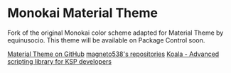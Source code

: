 # Monokai Material Theme

Fork of the original Monokai color scheme adapted for Material Theme by equinusocio.
This theme will be available on Package Control soon.

[Material Theme on GitHub](https://github.com/equinusocio/material-theme)
[magneto538's repositories](https://github.com/magneto538?tab=repositories)
[Koala - Advanced scripting library for KSP developers](https://github.com/magneto538/Koala)
